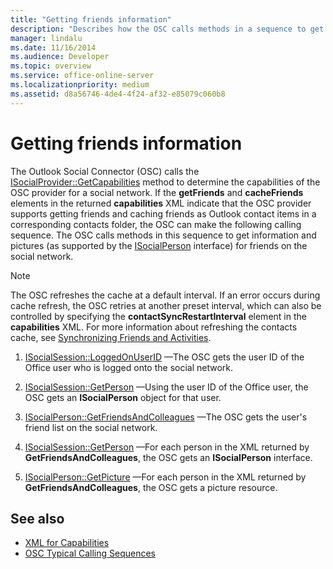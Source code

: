 ```yaml
---
title: "Getting friends information"
description: "Describes how the OSC calls methods in a sequence to get information and pictures for friends on the social network."
manager: lindalu
ms.date: 11/16/2014
ms.audience: Developer
ms.topic: overview
ms.service: office-online-server
ms.localizationpriority: medium
ms.assetid: d8a56746-4de4-4f24-af32-e85079c060b8
---
```


# Getting friends information

The Outlook Social Connector (OSC) calls the [ISocialProvider::GetCapabilities](isocialprovider-getcapabilities.md) method to determine the capabilities of the OSC provider for a social network. If the **getFriends** and **cacheFriends** elements in the returned **capabilities** XML indicate that the OSC provider supports getting friends and caching friends as Outlook contact items in a corresponding contacts folder, the OSC can make the following calling sequence. The OSC calls methods in this sequence to get information and pictures (as supported by the [ISocialPerson](isocialpersoniunknown.md) interface) for friends on the social network. 
  
> [!NOTE]
> The OSC refreshes the cache at a default interval. If an error occurs during cache refresh, the OSC retries at another preset interval, which can also be controlled by specifying the **contactSyncRestartInterval** element in the **capabilities** XML. For more information about refreshing the contacts cache, see [Synchronizing Friends and Activities](synchronizing-friends-and-activities.md). 
  
1. [ISocialSession::LoggedOnUserID](isocialsession-loggedonuserid.md) —The OSC gets the user ID of the Office user who is logged onto the social network. 
    
2. [ISocialSession::GetPerson](isocialsession-getperson.md) —Using the user ID of the Office user, the OSC gets an **ISocialPerson** object for that user. 
    
3. [ISocialPerson::GetFriendsAndColleagues](isocialperson-getfriendsandcolleagues.md) —The OSC gets the user's friend list on the social network. 
    
4. [ISocialSession::GetPerson](isocialsession-getperson.md) —For each person in the XML returned by **GetFriendsAndColleagues**, the OSC gets an **ISocialPerson** interface. 
    
5. [ISocialPerson::GetPicture](isocialperson-getpicture.md) —For each person in the XML returned by **GetFriendsAndColleagues**, the OSC gets a picture resource.
    
## See also

- [XML for Capabilities](xml-for-capabilities.md)
- [OSC Typical Calling Sequences](osc-typical-calling-sequences.md)

